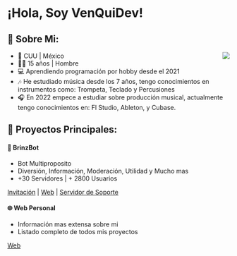 # ¡Hola, Soy VenQuiDev!

## 🎈 Sobre Mi:

<a href="https://discord.com/users/447843518954602526"><img src="https://lanyard.cnrad.dev/api/447843518954602526?idleMessage=%C2%A1Hi,%20I%27m%20VenQuiDev!" align="right" /></a>

 - 🐄 CUU | México
 - 🧑🏻 15 años | Hombre
 - 💻 Aprendiendo programación por hobby desde el 2021
 - 🎶 He estudiado música desde los 7 años, tengo conocimientos en instrumentos como: Trompeta, Teclado y Percusiones
 - 🎧 En 2022 empece a estudiar sobre producción musical, actualmente tengo conocimientos en:  Fl Studio, Ableton, y Cubase.

## 💎 Proyectos Principales:

#### 🤖 BrinzBot

- Bot Multiproposito
- Diversión, Información, Moderación, Utilidad y Mucho mas
- +30 Servidores | + 2800 Usuarios

[Invitación](https://discord.com/api/oauth2/authorize?client_id=967263754301607996&permissions=8&scope=bot%20applications.commands) | [Web](https://brinzbot.ga/) | [Servidor de Soporte]()

#### 🌐 Web Personal

- Información mas extensa sobre mi
- Listado completo de todos mis proyectos

[Web](https://venquidev.is-a.dev/)
